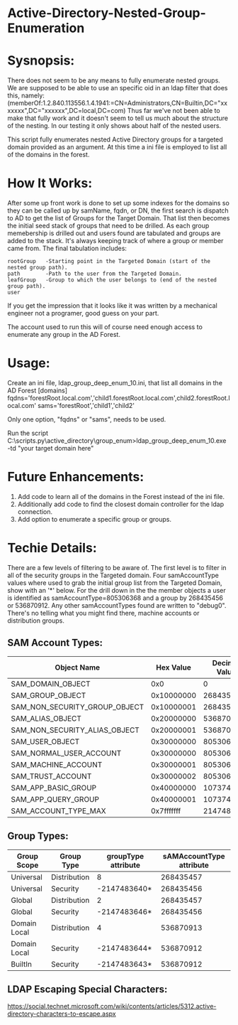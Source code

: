 # Active-Directory-Nested-Group-Enumeration

# Sysnopsis: #
There does not seem to be any means to fully enumerate nested groups. We are supposed to be able to use an specific oid in an ldap filter that does this, namely:
    (memberOf:1.2.840.113556.1.4.1941:=CN=Administrators,CN=Builtin,DC="xxxxxxx",DC="xxxxxx",DC=local,DC=com)
Thus far we've not been able to make that fully work and it doesn't seem to tell us much about the structure of the nesting. In our testing it only shows about half of the nested users.

This script fully enumerates nested Active Directory groups for a targeted domain provided as an argument. At this time a ini file is employed to list all of the domains in the forest. 

# How It Works: #
After some up front work is done to set up some indexes for the domains so they can be called up by samName, fqdn, or DN, the first search is dispatch to AD to get the list of Groups for the Target Domain. That list then becomes the initial seed stack of groups that need to be drilled. As each group memebership is drilled out and users found are tabulated and groups are added to the stack. It's always keeping track of where a group or member came from. The final tabulation includes:

    rootGroup   -Starting point in the Targeted Domain (start of the nested group path).
    path        -Path to the user from the Targeted Domain.
    leafGroup   -Group to which the user belongs to (end of the nested group path).
    user

If you get the impression that it looks like it was written by a mechanical engineer not a programer, good guess on your part.

The account used to run this will of course need enough access to enumerate any group in the AD Forest.

# Usage: #
Create an ini file, ldap_group_deep_enum_10.ini, that list all domains in the AD Forest
  [domains]
  fqdns='forestRoot.local.com','child1.forestRoot.local.com',child2.forestRoot.local.com'
  sams='forestRoot','child1','child2'

Only one option, "fqdns" or "sams", needs to be used.


Run the script
  C:\scripts.py\active_directory\group_enum>ldap_group_deep_enum_10.exe -td "your target domain here"


# Future Enhancements: #
1. Add code to learn all of the domains in the Forest instead of the ini file.
2. Additionally add code to find the closest domain controller for the ldap connection.
3. Add option to enumerate a specific group or groups.

# Techie Details: #
There are a few levels of filtering to be aware of. The first level is to filter in all of the security groups in the Targeted domain.
Four samAccountType values where used to grab the initial group list from the Targeted Domain, show with an '*' below. For the drill
down in the the member objects a user is identified as samAccountType=805306368 and a group by 268435456 or 536870912. Any other
samAccountTypes found are written to "debug0". There's no telling what you might find there, machine accounts or distribution groups.

## SAM Account Types: ##
| Object Name | Hex Value | Decimal Value |
| --- | --- | --- |
| SAM_DOMAIN_OBJECT | 0x0 | 0 |
| SAM_GROUP_OBJECT | 0x10000000 | 268435456
| SAM_NON_SECURITY_GROUP_OBJECT | 0x10000001 | 268435457
| SAM_ALIAS_OBJECT | 0x20000000 | 536870912
| SAM_NON_SECURITY_ALIAS_OBJECT | 0x20000001 | 536870913
| SAM_USER_OBJECT | 0x30000000 | 805306368
| SAM_NORMAL_USER_ACCOUNT | 0x30000000 | 805306368
| SAM_MACHINE_ACCOUNT | 0x30000001 | 805306369
| SAM_TRUST_ACCOUNT | 0x30000002 | 805306370
| SAM_APP_BASIC_GROUP | 0x40000000 | 1073741824
| SAM_APP_QUERY_GROUP | 0x40000001 | 1073741825
| SAM_ACCOUNT_TYPE_MAX | 0x7fffffff | 2147483647

## Group Types: ##
| Group Scope | Group Type | groupType attribute | sAMAccountType attribute |
| --- | --- | --- | --- |
| Universal | Distribution  | 8 | 268435457 |
| Universal | Security | -2147483640* | 268435456 |
| Global | Distribution | 2 | 268435457 |
| Global | Security | -2147483646* | 268435456 |
| Domain Local | Distribution | 4 | 536870913 |
| Domain Local | Security | -2147483644* | 536870912 |
| BuiltIn | Security | -2147483643* | 536870912 |

## LDAP Escaping Special Characters: ##
https://social.technet.microsoft.com/wiki/contents/articles/5312.active-directory-characters-to-escape.aspx
